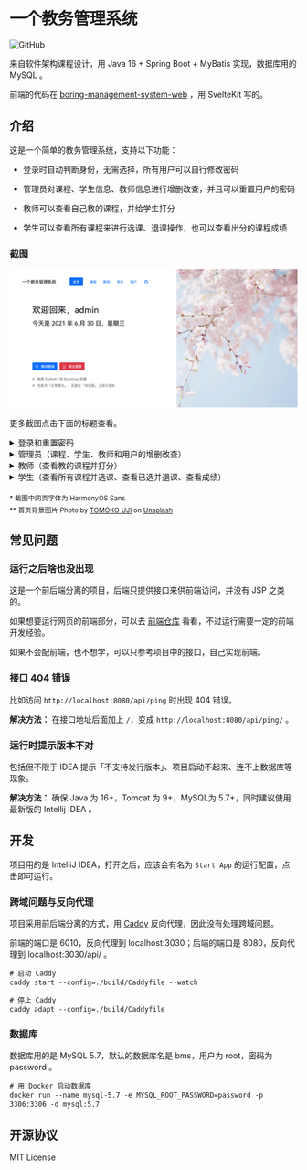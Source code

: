 # 一个教务管理系统

![GitHub](https://img.shields.io/github/license/Lifeni/boring-management-system)

来自软件架构课程设计，用 Java 16 + Spring Boot + MyBatis 实现，数据库用的 MySQL 。

前端的代码在 [boring-management-system-web](https://github.com/Lifeni/boring-management-system-web) ，用 SvelteKit 写的。

## 介绍

这是一个简单的教务管理系统，支持以下功能：

- 登录时自动判断身份，无需选择，所有用户可以自行修改密码

- 管理员对课程、学生信息、教师信息进行增删改查，并且可以重置用户的密码

- 教师可以查看自己教的课程，并给学生打分

- 学生可以查看所有课程来进行选课、退课操作，也可以查看出分的课程成绩

### 截图

![主页](./screenshots/主页.png)

更多截图点击下面的标题查看。

<details>
  <summary>登录和重置密码</summary>

![登录](./screenshots/登录.png)

![修改密码](./screenshots/修改密码.png)

</details>

<details>
  <summary>管理员（课程、学生、教师和用户的增删改查）</summary>

![课程管理（管理员）](./screenshots/课程管理（管理员）.png)

![添加课程（管理员）](./screenshots/添加课程（管理员）.png)

![教师管理（管理员）](./screenshots/教师管理（管理员）.png)

![修改教师信息（管理员）](./screenshots/修改教师信息（管理员）.png)

![学生管理（管理员）](./screenshots/学生管理（管理员）.png)

![删除学生（管理员）](./screenshots/删除学生（管理员）.png)

![用户管理（管理员）](./screenshots/用户管理（管理员）.png)

![重置用户密码（管理员）](./screenshots/重置用户密码（管理员）.png)

</details>

<details>
  <summary>教师（查看教的课程并打分）</summary>

![教的课程](./screenshots/教的课程.png)

![打分（教师）](./screenshots/打分（教师）.png)

</details>

<details>
  <summary>学生（查看所有课程并选课、查看已选并退课、查看成绩）</summary>

![全部课程（学生）](./screenshots/全部课程（学生）.png)

![已选课程（学生）](./screenshots/已选课程（学生）.png)

![已修完课程（学生）](./screenshots/已修完课程（学生）.png)

</details>


<sub>* 截图中网页字体为 HarmonyOS Sans</sub>
<br />
<sub>** 首页背景图片 Photo
by [TOMOKO UJI]("https://unsplash.com/@ujitomo?utm_source=unsplash&utm_medium=referral&utm_content=creditCopyText")
on [Unsplash](https://unsplash.com/s/photos/sakura?utm_source=unsplash&utm_medium=referral&utm_content=creditCopyText") </sub>


## 常见问题

### 运行之后啥也没出现

这是一个前后端分离的项目，后端只提供接口来供前端访问，并没有 JSP 之类的。

如果想要运行网页的前端部分，可以去 [前端仓库](https://github.com/Lifeni/boring-management-system-web)
看看，不过运行需要一定的前端开发经验。

如果不会配前端，也不想学，可以只参考项目中的接口，自己实现前端。

### 接口 404 错误

比如访问 `http://localhost:8080/api/ping` 时出现 404 错误。

**解决方法：** 在接口地址后面加上 `/`，变成 `http://localhost:8080/api/ping/` 。

### 运行时提示版本不对

包括但不限于 IDEA 提示「不支持发行版本」、项目启动不起来、连不上数据库等现象。

**解决方法：** 确保 Java 为 16+，Tomcat 为 9+，MySQL为 5.7+，同时建议使用最新版的 Intellij IDEA 。

####            

## 开发

项目用的是 IntelliJ IDEA，打开之后，应该会有名为 `Start App` 的运行配置，点击即可运行。

### 跨域问题与反向代理

项目采用前后端分离的方式，用 [Caddy](https://caddyserver.com/) 反向代理，因此没有处理跨域问题。

前端的端口是 6010，反向代理到 localhost:3030；后端的端口是 8080，反向代理到 localhost:3030/api/ 。

```shell
# 启动 Caddy
caddy start --config=./build/Caddyfile --watch
```

```shell
# 停止 Caddy
caddy adapt --config=./build/Caddyfile
```

### 数据库

数据库用的是 MySQL 5.7，默认的数据库名是 bms，用户为 root，密码为 password 。

```shell
# 用 Docker 启动数据库
docker run --name mysql-5.7 -e MYSQL_ROOT_PASSWORD=password -p 3306:3306 -d mysql:5.7
```

## 开源协议

MIT License
